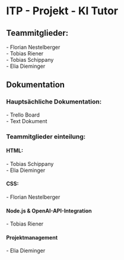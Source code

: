 <h1>ITP - Projekt - KI Tutor</h1>

<h2>Teammitglieder:</h2>
- Florian Nestelberger
<br>
- Tobias Riener
<br>
- Tobias Schippany
<br>
- Elia Dieminger

<h2>Dokumentation</h2>
<h3>Hauptsächliche Dokumentation: </h3>
- Trello Board
<br>
- Text Dokument
<h3>Teammitglieder einteilung: </h3>
<h4>HTML: </h4>
- Tobias Schippany
<br>
- Elia Dieminger
<h4>CSS: </h4>
- Florian Nestelberger
<h4>Node.js & OpenAI-API-Integration</h4>
- Tobias Riener
<h4>Projektmanagement</h4>
- Elia Dieminger
